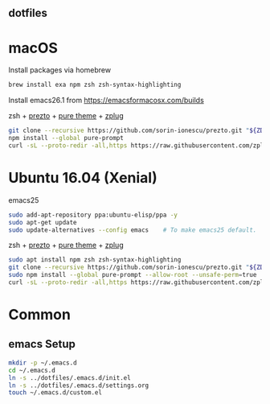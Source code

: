 dotfiles
--------


macOS
=====

Install packages via homebrew
```bash
brew install exa npm zsh zsh-syntax-highlighting
```

Install emacs26.1 from https://emacsformacosx.com/builds

zsh + [prezto](https://github.com/sorin-ionescu/prezto) + [pure theme](https://github.com/sindresorhus/pure) + [zplug](https://github.com/zplug/zplug)
```bash
git clone --recursive https://github.com/sorin-ionescu/prezto.git "${ZDOTDIR:-$HOME}/.zprezto"
npm install --global pure-prompt
curl -sL --proto-redir -all,https https://raw.githubusercontent.com/zplug/installer/master/installer.zsh| zsh
```

   
Ubuntu 16.04 (Xenial)
=====================

emacs25

```bash
sudo add-apt-repository ppa:ubuntu-elisp/ppa -y
sudo apt-get update
sudo update-alternatives --config emacs    # To make emacs25 default.
```

zsh + [prezto](https://github.com/sorin-ionescu/prezto) + [pure theme](https://github.com/sindresorhus/pure) + [zplug](https://github.com/zplug/zplug)

```bash
sudo apt install npm zsh zsh-syntax-highlighting
git clone --recursive https://github.com/sorin-ionescu/prezto.git "${ZDOTDIR:-$HOME}/.zprezto"
sudo npm install --global pure-prompt --allow-root --unsafe-perm=true
curl -sL --proto-redir -all,https https://raw.githubusercontent.com/zplug/installer/master/installer.zsh| zsh
```

Common
======

emacs Setup
-----------
```bash
mkdir -p ~/.emacs.d
cd ~/.emacs.d
ln -s ../dotfiles/.emacs.d/init.el
ln -s ../dotfiles/.emacs.d/settings.org
touch ~/.emacs.d/custom.el
```
